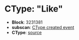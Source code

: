 # CType: "Like"

* **Block**: 3231381
* **subscan**: [CType created event](https://spiritnet.subscan.io/extrinsic/3231381-2?event=3231381-9)
* **CType**: [source](./ctype.json)
